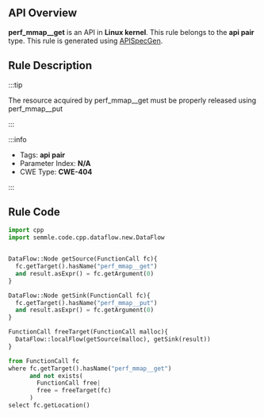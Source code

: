 ---
---


## API Overview
**perf_mmap__get** is an API in **Linux kernel**. This rule belongs to the **api pair** type. This rule is generated using [APISpecGen](../../tools/APISpecGen).
## Rule Description

:::tip

The resource acquired by perf_mmap__get must be properly released using perf_mmap__put

:::

:::info

- Tags: **api pair**
- Parameter Index: **N/A**
- CWE Type: **CWE-404**

:::

## Rule Code
```python
import cpp
import semmle.code.cpp.dataflow.new.DataFlow


DataFlow::Node getSource(FunctionCall fc){
  fc.getTarget().hasName("perf_mmap__get")
  and result.asExpr() = fc.getArgument(0)
}

DataFlow::Node getSink(FunctionCall fc){
  fc.getTarget().hasName("perf_mmap__put")
  and result.asExpr() = fc.getArgument(0)
}

FunctionCall freeTarget(FunctionCall malloc){
  DataFlow::localFlow(getSource(malloc), getSink(result))
}

from FunctionCall fc
where fc.getTarget().hasName("perf_mmap__get")
      and not exists(
        FunctionCall free| 
        free = freeTarget(fc)
      )
select fc.getLocation()

    
```